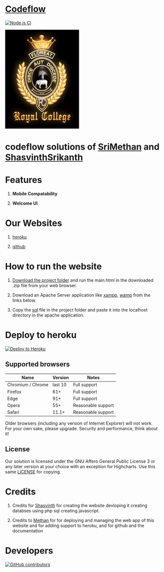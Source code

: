 # [Codeflow](https://acd.acicts.lk/codeflow)

[![Node.js CI](https://github.com/CodeLegends-org/codeflow/actions/workflows/node.js.yml/badge.svg?branch=main)](https://github.com/CodeLegends-org/codeflow/actions/workflows/node.js.yml)

![Welcome loader](Images/RC-Crest_thumb[3].gif)

# codeflow solutions of [SriMethan](https://github.com/srimethan) and [ShasvinthSrikanth](https://shasvinthsrikanth.epizy.com)

# Features

1. **Mobile Compatability**

2. **Welcome UI**

# Our Websites
1. [heroku](https://codelegends.herokuapp.com)

2. [github](https://codelegends-org.github.io/codeflow)

# How to run the website

1. [Download the project folder](https://github.com/CodeLegends-org/codeflow/archive/refs/heads/main.zip) and run the main.html in the downloaded .zip file from your web browser.
 
2. Download an Apache Server application like [xampp](https://www.apachefriends.org/download.html), [wamp](https://www.wampserver.com/en/)
 from the links below.

3. Copy the [sql](Database/royalcollegeuseraccounts.sql) file in the project folder and paste it into the localhost directory in the apache application.

# Deploy to heroku

[![Deploy to Heroku](https://www.herokucdn.com/deploy/button.png)](https://heroku.com/deploy)  

## Supported browsers

| Name              | Version | Notes                                             |
| ----------------- | ------- | ------------------------------------------------- |
| Chromium / Chrome | last 10 | Full support                                      |
| Firefox           | 61+     | Full support                                      |
| Edge              | 91+     | Full support                                      |
| Opera             | 55+     | Reasonable support                                |
| Safari            | 11.1+   | Reasonable support                                |

Older browsers (including any version of Internet Explorer) will not work.
For your own sake, please upgrade. Security and performance, think about it!

## License

Our solution is licensed under the GNU Affero General Public License 3 or any later
version at your choice with an exception for Highcharts. Use this same [LICENSE](https://github.com/CodeLegends-org/codeflow/blob/main/LICENSE) for
copying.

# Credits
1. Credits for [Shasvinth](https://github.com/shasvinthsrikanth) for creating the website devloping it creating databses using php sql creating javascript.

2. Credits to [Methan](https://github.com/srimethan) for for deploying and managing the web app of this website and for adding support to heroku, and for github and the documentation

# Developers
[![GitHub contributors](https://contrib.rocks/image?repo=CodeLegends-org/codeflow)](https://github.com/CodeLegends-org/codeflow/graphs/contributors)
